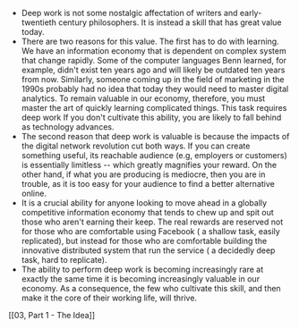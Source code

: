 - Deep work is not some nostalgic affectation of writers and early-twentieth century philosophers. It is instead a skill that has great value today.
- There are two reasons for this value. The first has to do with learning. We have an information economy that is dependent on complex system that change rapidly. Some of the computer languages Benn learned, for example, didn't exist ten years ago and will likely be outdated ten years from now. Similarly, someone coming up in the field of marketing in the 1990s probably had no idea that today they would need to master digital analytics. To remain valuable in our economy, therefore, you must master the art of quickly learning complicated things. This task requires deep work If you don't cultivate this ability, you are likely to fall behind as technology advances.
- The second reason that deep work is valuable is because the impacts of the digital network revolution cut both ways. If you can create something useful, its reachable audience (e.g, employers or customers) is essentially limitless -- which greatly magnifies your reward. On the other hand, if what you are producing is mediocre, then you are in trouble, as it is too easy for your audience to find a better alternative online.
- It is a crucial ability for anyone looking to move ahead in a globally competitive information economy that tends to chew up and spit out those who aren't earning their keep. The real rewards are reserved not for those who are comfortable using Facebook ( a shallow task, easily replicated), but instead for those who are comfortable building the innovative distributed system that run the service ( a decidedly deep task, hard to replicate). 
- The ability to perform deep work is becoming increasingly rare at exactly the same time it is becoming increasingly valuable in our economy. As a consequence, the few who cultivate this skill, and then make it the core of their working life, will thrive.

[[03, Part 1 - The Idea]]